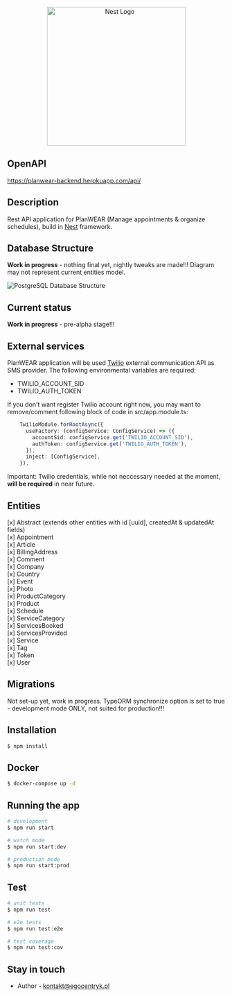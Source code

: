 <p align="center">
  <a href="http://nestjs.com/" target="blank"><img src="https://nestjs.com/img/logo_text.svg" width="320" alt="Nest Logo" /></a>
</p>

## OpenAPI

https://planwear-backend.herokuapp.com/api/

## Description

Rest API application for PlanWEAR (Manage appointments & organize schedules), build in [Nest](https://github.com/nestjs/nest) framework.

## Database Structure

**Work in progress** - nothing final yet, nightly tweaks are made!!! Diagram may not represent current entities model.

![PostgreSQL Database Structure](https://restyled.pl/dev/planwear_db_diagram.png)

## Current status

**Work in progress** - pre-alpha stage!!!

## External services

PlanWEAR application will be used [Twilio](https://www.twilio.com/) external communication API as SMS provider. The following environmental variables are required:

- TWILIO_ACCOUNT_SID
- TWILIO_AUTH_TOKEN

If you don't want register Twilio account right now, you may want to remove/comment following block of code in src/app.module.ts:

```typescript
    TwilioModule.forRootAsync({
      useFactory: (configService: ConfigService) => ({
        accountSid: configService.get('TWILIO_ACCOUNT_SID'),
        authToken: configService.get('TWILIO_AUTH_TOKEN'),
      }),
      inject: [ConfigService],
    }),
```

Important: Twilio credentials, while not neccessary needed at the moment, **will be required** in near future.

## Entities

[x] Abstract (extends other entities with id [uuid], createdAt & updatedAt fields)  
[x] Appointment  
[x] Article  
[x] BillingAddress  
[x] Comment  
[x] Company  
[x] Country  
[x] Event  
[x] Photo  
[x] ProductCategory  
[x] Product  
[x] Schedule  
[x] ServiceCategory  
[x] ServicesBooked  
[x] ServicesProvided  
[x] Service  
[x] Tag  
[x] Token  
[x] User  

## Migrations

Not set-up yet, work in progress. TypeORM synchronize option is set to true - development mode ONLY, not suited for production!!!

## Installation

```bash
$ npm install
```

## Docker

```bash
$ docker-compose up -d
```

## Running the app

```bash
# development
$ npm run start

# watch mode
$ npm run start:dev

# production mode
$ npm run start:prod
```

## Test

```bash
# unit tests
$ npm run test

# e2e tests
$ npm run test:e2e

# test coverage
$ npm run test:cov
```

## Stay in touch

- Author - kontakt@egocentryk.pl
